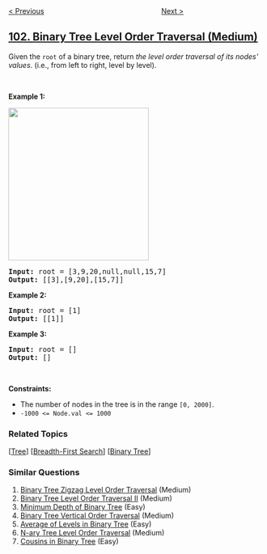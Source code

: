 <!--|This file generated by command(leetcode description); DO NOT EDIT.    |-->
<!--+----------------------------------------------------------------------+-->
<!--|@author    openset <openset.wang@gmail.com>                           |-->
<!--|@link      https://github.com/openset                                 |-->
<!--|@home      https://github.com/openset/leetcode                        |-->
<!--+----------------------------------------------------------------------+-->

[< Previous](../symmetric-tree "Symmetric Tree")
　　　　　　　　　　　　　　　　
[Next >](../binary-tree-zigzag-level-order-traversal "Binary Tree Zigzag Level Order Traversal")

## [102. Binary Tree Level Order Traversal (Medium)](https://leetcode.com/problems/binary-tree-level-order-traversal "二叉树的层序遍历")

<p>Given the <code>root</code> of a binary tree, return <em>the level order traversal of its nodes&#39; values</em>. (i.e., from left to right, level by level).</p>

<p>&nbsp;</p>
<p><strong>Example 1:</strong></p>
<img alt="" src="https://assets.leetcode.com/uploads/2021/02/19/tree1.jpg" style="width: 277px; height: 302px;" />
<pre>
<strong>Input:</strong> root = [3,9,20,null,null,15,7]
<strong>Output:</strong> [[3],[9,20],[15,7]]
</pre>

<p><strong>Example 2:</strong></p>

<pre>
<strong>Input:</strong> root = [1]
<strong>Output:</strong> [[1]]
</pre>

<p><strong>Example 3:</strong></p>

<pre>
<strong>Input:</strong> root = []
<strong>Output:</strong> []
</pre>

<p>&nbsp;</p>
<p><strong>Constraints:</strong></p>

<ul>
	<li>The number of nodes in the tree is in the range <code>[0, 2000]</code>.</li>
	<li><code>-1000 &lt;= Node.val &lt;= 1000</code></li>
</ul>

### Related Topics
  [[Tree](../../tag/tree/README.md)]
  [[Breadth-First Search](../../tag/breadth-first-search/README.md)]
  [[Binary Tree](../../tag/binary-tree/README.md)]

### Similar Questions
  1. [Binary Tree Zigzag Level Order Traversal](../binary-tree-zigzag-level-order-traversal) (Medium)
  1. [Binary Tree Level Order Traversal II](../binary-tree-level-order-traversal-ii) (Medium)
  1. [Minimum Depth of Binary Tree](../minimum-depth-of-binary-tree) (Easy)
  1. [Binary Tree Vertical Order Traversal](../binary-tree-vertical-order-traversal) (Medium)
  1. [Average of Levels in Binary Tree](../average-of-levels-in-binary-tree) (Easy)
  1. [N-ary Tree Level Order Traversal](../n-ary-tree-level-order-traversal) (Medium)
  1. [Cousins in Binary Tree](../cousins-in-binary-tree) (Easy)
